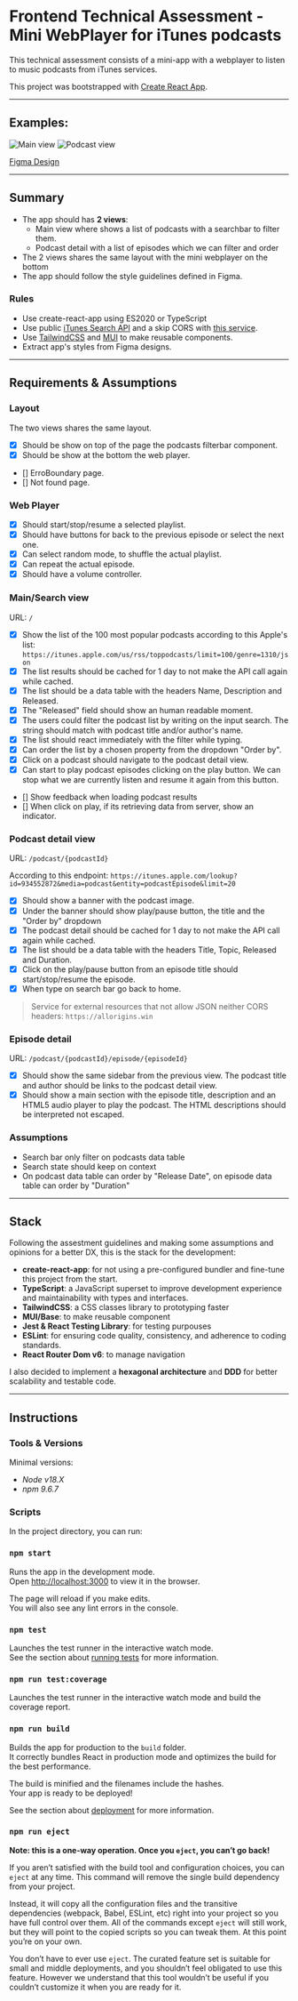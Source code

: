 # Frontend Technical Assessment - Mini WebPlayer for iTunes podcasts

This technical assessment consists of a mini-app with a webplayer to listen to music podcasts from iTunes services.

This project was bootstrapped with [Create React App](https://github.com/facebook/create-react-app).

---

## Examples:

![Main view](./docs/images/main-view.png)
![Podcast view](./docs/images/podcast-view.png)

[Figma Design](<https://www.figma.com/file/bDI2O5GkLkOOx9Ne2khVBW/Free-Podcast-Player-Web-Design-(Community)>)

---

## Summary

- The app should has **2 views**:
  - Main view where shows a list of podcasts with a searchbar to filter them.
  - Podcast detail with a list of episodes which we can filter and order
- The 2 views shares the same layout with the mini webplayer on the bottom
- The app should follow the style guidelines defined in Figma.

### Rules

- Use create-react-app using ES2020 or TypeScript
- Use public [iTunes Search API](https://developer.apple.com/library/archive/documentation/AudioVideo/Conceptual/iTuneSearchAPI/index.html#//apple_ref/doc/uid/TP40017632-CH3-SW1) and a skip CORS with [this service](https://allorigins.win/).
- Use [TailwindCSS](https://tailwindcss.com/) and [MUI](https://mui.com/) to make reusable components.
- Extract app's styles from Figma designs.

---

## Requirements & Assumptions

### Layout

The two views shares the same layout.

- [x] Should be show on top of the page the podcasts filterbar component.
- [x] Should be show at the bottom the web player.
- [] ErroBoundary page.
- [] Not found page.

### Web Player

- [x] Should start/stop/resume a selected playlist.
- [x] Should have buttons for back to the previous episode or select the next one.
- [x] Can select random mode, to shuffle the actual playlist.
- [x] Can repeat the actual episode.
- [x] Should have a volume controller.

### Main/Search view

URL: `/`

- [x] Show the list of the 100 most popular podcasts according to this Apple's list:
      `https://itunes.apple.com/us/rss/toppodcasts/limit=100/genre=1310/json`
- [x] The list results should be cached for 1 day to not make the API call again while cached.
- [x] The list should be a data table with the headers Name, Description and Released.
- [x] The "Released" field should show an human readable moment.
- [x] The users could filter the podcast list by writing on the input search. The string should match with podcast title and/or author's name.
- [x] The list should react immediately with the filter while typing.
- [x] Can order the list by a chosen property from the dropdown "Order by".
- [x] Click on a podcast should navigate to the podcast detail view.
- [x] Can start to play podcast episodes clicking on the play button. We can stop what we are currently listen and resume it again from this button.
- [] Show feedback when loading podcast results
- [] When click on play, if its retrieving data from server, show an indicator.

### Podcast detail view

URL: `/podcast/{podcastId}`

According to this endpoint:
`https://itunes.apple.com/lookup?id=934552872&media=podcast&entity=podcastEpisode&limit=20`

- [x] Should show a banner with the podcast image.
- [x] Under the banner should show play/pause button, the title and the "Order by" dropdown
- [x] The podcast detail should be cached for 1 day to not make the API call again while cached.
- [x] The list should be a data table with the headers Title, Topic, Released and Duration.
- [x] Click on the play/pause button from an episode title should start/stop/resume the episode.
- [x] When type on search bar go back to home.

> Service for external resources that not allow JSON neither CORS headers: `https://allorigins.win`

### Episode detail

URL: `/podcast/{podcastId}/episode/{episodeId}`

- [x] Should show the same sidebar from the previous view. The podcast title and author should be links to the podcast detail view.
- [x] Should show a main section with the episode title, description and an HTML5 audio player to play the podcast. The HTML descriptions should be interpreted not escaped.

### Assumptions

- Search bar only filter on podcasts data table
- Search state should keep on context
- On podcast data table can order by "Release Date", on episode data table can order by "Duration"

---

## Stack

Following the assestment guidelines and making some assumptions and opinions for a better DX, this is the stack for the development:

- **create-react-app**: for not using a pre-configured bundler and fine-tune this project from the start.
- **TypeScript**: a JavaScript superset to improve development experience and maintainability with types and interfaces.
- **TailwindCSS**: a CSS classes library to prototyping faster
- **MUI/Base**: to make reusable component
- **Jest & React Testing Library**: for testing purpouses
- **ESLint**: for ensuring code quality, consistency, and adherence to coding standards.
- **React Router Dom v6**: to manage navigation

I also decided to implement a **hexagonal architecture** and **DDD** for better scalability and testable code.

---

## Instructions

### Tools & Versions

Minimal versions:

- _Node v18.X_
- _npm 9.6.7_

### Scripts

In the project directory, you can run:

### `npm start`

Runs the app in the development mode.\
Open [http://localhost:3000](http://localhost:3000) to view it in the browser.

The page will reload if you make edits.\
You will also see any lint errors in the console.

### `npm test`

Launches the test runner in the interactive watch mode.\
See the section about [running tests](https://facebook.github.io/create-react-app/docs/running-tests) for more information.

### `npm run test:coverage`

Launches the test runner in the interactive watch mode and build the coverage report.

### `npm run build`

Builds the app for production to the `build` folder.\
It correctly bundles React in production mode and optimizes the build for the best performance.

The build is minified and the filenames include the hashes.\
Your app is ready to be deployed!

See the section about [deployment](https://facebook.github.io/create-react-app/docs/deployment) for more information.

### `npm run eject`

**Note: this is a one-way operation. Once you `eject`, you can’t go back!**

If you aren’t satisfied with the build tool and configuration choices, you can `eject` at any time. This command will remove the single build dependency from your project.

Instead, it will copy all the configuration files and the transitive dependencies (webpack, Babel, ESLint, etc) right into your project so you have full control over them. All of the commands except `eject` will still work, but they will point to the copied scripts so you can tweak them. At this point you’re on your own.

You don’t have to ever use `eject`. The curated feature set is suitable for small and middle deployments, and you shouldn’t feel obligated to use this feature. However we understand that this tool wouldn’t be useful if you couldn’t customize it when you are ready for it.
